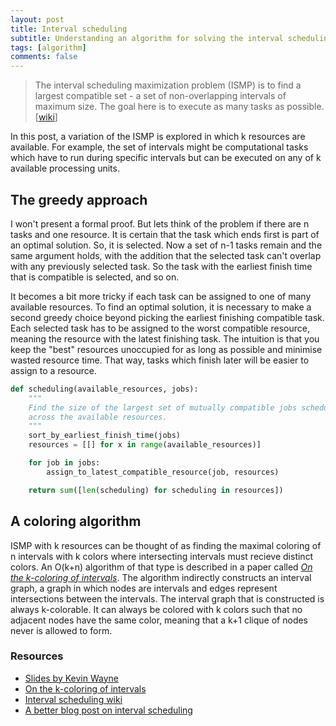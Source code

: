 ```yaml
---
layout: post
title: Interval scheduling
subtitle: Understanding an algorithm for solving the interval scheduling maximization problem with multiple resources
tags: [algorithm]
comments: false
---
```

>The interval scheduling maximization problem (ISMP) is to find a largest compatible set - a set of non-overlapping intervals of maximum size. The goal here is to execute as many tasks as possible.
>[[wiki](https://en.wikipedia.org/wiki/Interval_scheduling)]

In this post, a variation of the ISMP is explored in which k resources are available. For example, the set of intervals might be computational tasks which have to run during specific intervals but can be executed on any of k available processing units.

## The greedy approach
I won't present a formal proof. But lets think of the problem if there are n tasks and one resource. It is certain that the task which ends first is part of an optimal solution. So, it is selected. Now a set of n-1 tasks remain and the same argument holds, with the addition that the selected task can't overlap with any previously selected task. So the task with the earliest finish time that is compatible is selected, and so on.

It becomes a bit more tricky if each task can be assigned to one of many available resources. To find an optimal solution, it is necessary to make a second greedy choice beyond picking the earliest finishing compatible task. Each selected task has to be assigned to the worst compatible resource, meaning the resource with the latest finishing task. The intuition is that you keep the "best" resources unoccupied for as long as possible and minimise wasted resource time. That way, tasks which finish later will be easier to assign to a resource.

```python
def scheduling(available_resources, jobs):
    """
    Find the size of the largest set of mutually compatible jobs scheduled
    across the available resources.
    """
    sort_by_earliest_finish_time(jobs)
    resources = [[] for x in range(available_resources)]

    for job in jobs:
        assign_to_latest_compatible_resource(job, resources)

    return sum([len(scheduling) for scheduling in resources])
```

## A coloring algorithm
ISMP with k resources can be thought of as finding the maximal coloring of n intervals with k colors where intersecting intervals must recieve distinct colors. An O(k+n) algorithm of that type is described in a paper called *[On the k-coloring of intervals](https://www.martincarlisle.com/publications/kcoloring.pdf)*. The algorithm indirectly constructs an interval graph, a graph in which nodes are intervals and edges represent intersections between the intervals. The interval graph that is constructed is always k-colorable. It can always be colored with k colors such that no adjacent nodes have the same color, meaning that a k+1 clique of nodes never is allowed to form.


### Resources
- [Slides by Kevin Wayne](https://www.cs.princeton.edu/~wayne/kleinberg-tardos/pdf/04GreedyAlgorithmsI.pdf)
- [On the k-coloring of intervals](https://www.martincarlisle.com/publications/kcoloring.pdf)
- [Interval scheduling wiki](https://en.wikipedia.org/wiki/Interval_scheduling)
- [A better blog post on interval scheduling](https://stumash.github.io/Algorithm_Notes/greedy/intervals/intervals.html)
